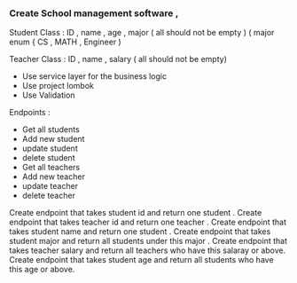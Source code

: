 ### Create School management software ,

Student Class : ID , name , age , major ( all should not be empty ) ( major enum { CS , MATH , Engineer )

Teacher Class : ID , name , salary ( all should not be empty)

- Use service layer for the business logic
- Use project lombok
- Use Validation

Endpoints :

- Get all students
- Add new student
- update student
- delete student
- Get all teachers
- Add new teacher
- update teacher
- delete teacher

Create endpoint that takes student id and return one student .
Create endpoint that takes teacher id and return one teacher .
Create endpoint that takes student name and return one student .
Create endpoint that takes student major and return all students under this major .
Create endpoint that takes teacher salary and return all teachers who have this salaray or above.
Create endpoint that takes student age and return all students who have this age or above.
